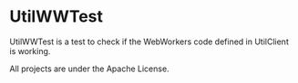 UtilWWTest
===========

UtilWWTest is a test to check if the WebWorkers code defined in UtilClient is working.

All projects are under the Apache License.
